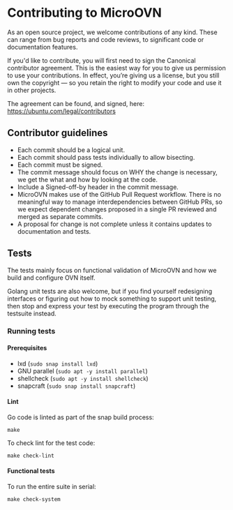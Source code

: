 # Contributing to MicroOVN

As an open source project, we welcome contributions of any kind. These can
range from bug reports and code reviews, to significant code or documentation
features.

If you'd like to contribute, you will first need to sign the Canonical
contributor agreement. This is the easiest way for you to give us permission to
use your contributions. In effect, you’re giving us a license, but you still
own the copyright — so you retain the right to modify your code and use it in
other projects.

The agreement can be found, and signed, here:
https://ubuntu.com/legal/contributors

## Contributor guidelines

- Each commit should be a logical unit.
- Each commit should pass tests individually to allow bisecting.
- Each commit must be signed.
- The commit message should focus on WHY the change is necessary, we get the
  what and how by looking at the code.
- Include a Signed-off-by header in the commit message.
- MicroOVN makes use of the GitHub Pull Request workflow.  There is no
  meaningful way to manage interdependencies between GitHub PRs, so we expect
  dependent changes proposed in a single PR reviewed and merged as separate
  commits.
- A proposal for change is not complete unless it contains updates to
  documentation and tests.

## Tests

The tests mainly focus on functional validation of MicroOVN and how we build
and configure OVN itself.

Golang unit tests are also welcome, but if you find yourself redesigning
interfaces or figuring out how to mock something to support unit testing, then
stop and express your test by executing the program through the testsuite
instead.

### Running tests

#### Prerequisites

* lxd (`sudo snap install lxd`)
* GNU parallel (`sudo apt -y install parallel`)
* shellcheck (`sudo apt -y install shellcheck`)
* snapcraft (`sudo snap install snapcraft`)

#### Lint

Go code is linted as part of the snap build process:

    make

To check lint for the test code:

    make check-lint

#### Functional tests

To run the entire suite in serial:

    make check-system
